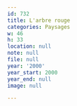 ```yaml
---
id: 732
title: L'arbre rouge
categories: Paysages
w: 46
h: 33
location: null
note: null
file: null
year: '2000'
year_start: 2000
year_end: null
image: null

---
```


